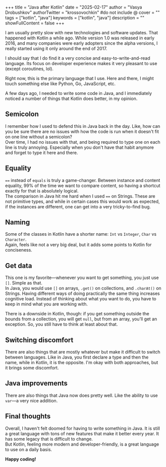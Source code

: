+++
title = "Java after Kotlin"
date = "2025-02-17"
author = "Vasya Drobushkov"
authorTwitter = "krossovochkin" #do not include @
cover = ""
tags = ["kotlin", "java"]
keywords = ["kotlin", "java"]
description = ""
showFullContent = false
+++

I am usually pretty slow with new technologies and software updates. That happened with Kotlin a while ago. While version 1.0 was released in early 2016, and many companies were early adopters since the alpha versions, I really started using it only around the end of 2017.

I should say that I do find it a very concise and easy-to-write-and-read language. Its focus on developer experience makes it very pleasant to use (except coroutines, lol).

Right now, this is the primary language that I use. Here and there, I might touch something else like Python, Go, JavaScript, etc.

A few days ago, I needed to write some code in Java, and I immediately noticed a number of things that Kotlin does better, in my opinion.

## Semicolon  
I remember how I used to defend this in Java back in the day. Like, how can you be sure there are no issues with how the code is run when it doesn't fit on one line without a semicolon?  
Over time, I had no issues with that, and being required to type one on each line is truly annoying. Especially when you don't have that habit anymore and forget to type it here and there.

## Equality  
`==` instead of `equals` is truly a game-changer. Between instance and content equality, 99% of the time we want to compare content, so having a shortcut exactly for that is absolutely logical.  
The comparison in Java hit me hard when I used `==` on Strings. These are not primitive types, and while in certain cases this would work as expected, if the instances are different, one can get into a very tricky-to-find bug.

## Naming  
Some of the classes in Kotlin have a shorter name: `Int` vs `Integer`, `Char` vs `Character`.  
Again, feels like not a very big deal, but it adds some points to Kotlin for conciseness.

## Get data  
This one is my favorite—whenever you want to get something, you just use `[]`. Simple as that.  
In Java, you would use `[]` on arrays, `.get()` on collections, and `.charAt()` on Strings. Having different ways of doing practically the same thing increases cognitive load. Instead of thinking about what you want to do, you have to keep in mind what you are working with.  

There is a downside in Kotlin, though: if you get something outside the bounds from a collection, you will get `null`, but from an array, you'll get an exception. So, you still have to think at least about that.

## Switching discomfort  
There are also things that are mostly whatever but make it difficult to switch between languages. Like in Java, you first declare a type and then the name, while in Kotlin, it is the opposite. I'm okay with both approaches, but it brings some discomfort.

## Java improvements  
There are also things that Java now does pretty well. Like the ability to use `var`—a very nice addition.

## Final thoughts  
Overall, I haven't felt doomed for having to write something in Java. It is still a great language with tons of new features that make it better every year. It has some legacy that is difficult to change.  
But Kotlin, feeling more modern and developer-friendly, is a great language to use on a daily basis.

**Happy coding!**
